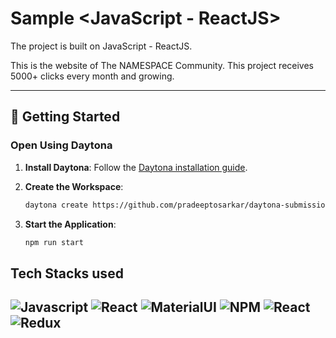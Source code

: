 # Sample <JavaScript - ReactJS>

The project is built on JavaScript - ReactJS.

This is the website of The NAMESPACE Community. This project receives 5000+ clicks every month and growing.

---

## 🚀 Getting Started  

### Open Using Daytona  

1. **Install Daytona**: Follow the [Daytona installation guide](https://www.daytona.io/docs/installation/installation/).  

2. **Create the Workspace**:  
   ```bash  
   daytona create https://github.com/pradeeptosarkar/daytona-submission
   ```  
3. **Start the Application**:  
   ```bash  
   npm run start
   ```  

## Tech Stacks used

![Javascript](https://img.shields.io/badge/JavaScript-323330?style=for-the-badge&logo=javascript&logoColor=F7DF1E)
![React](https://img.shields.io/badge/React-323330?style=for-the-badge&logo=react&logoColor=F7DF1E)
![MaterialUI](https://img.shields.io/badge/Material--UI-0081CB?style=for-the-badge&logo=material-ui&logoColor=F7DF1E)
![NPM](https://img.shields.io/badge/NPM-%23000000.svg?style=for-the-badge&logo=npm&logoColor=white)
![React](https://img.shields.io/badge/react-%2320232a.svg?style=for-the-badge&logo=react&logoColor=%2361DAFB)
![Redux](https://img.shields.io/badge/redux-%23593d88.svg?style=for-the-badge&logo=redux&logoColor=white)
---